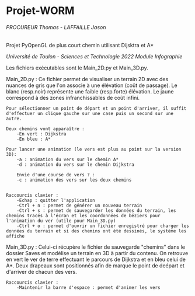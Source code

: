 # Projet-WORM
###### PROCUREUR Thomas - LAFFAILLE Jason
Projet PyOpenGL de plus court chemin utilisant Dijsktra et A*

*Université de Toulon - Sciences et Technologie 2022 Module Infographie*

Les fichiers exécutables sont le Main_2D.py et Main_3D.py.

Main_2D.py :
    Ce fichier permet de visualiser un terrain 2D avec des nuances de gris que l'on associe à une élévation (coût de passage).
    Le blanc (resp.noir) représente une faible (resp.forte) élévation. 
    Le jaune correspond à des zones infranchissables de coût infini.

    Pour sélectionner un point de départ et un point d'arriver, il suffit d'effectuer un clique gauche sur une case puis un second sur une autre.

    Deux chemins vont apparaître :
        -En vert : Dijkstra
        -En bleu : A*

    Pour lancer une animation (le vers est plus au point sur la version 3D):
        -a : animation du vers sur le chemin A*
        -d : animation du vers sur le chemin Dijkstra

        Envie d'une course de vers ? :
        -c : animation des vers sur les deux chemins


    Raccourcis clavier :
        -Echap : quitter l'application
        -Ctrl + n : permet de générer un nouveau terrain
        -Ctrl + s : permet de sauvegarder les données du terrain, les chemins tracés à l'écran et les coordonnées de béziers pour l'animation du ver (utile pour Main_3D.py)
        -Ctrl + o : permet d'ouvrir un fichier enregistré pour charger les données du terrain et si des chemins ont été dessinés, le système les affiche

Main_3D.py :
    Celui-ci récupère le fichier de sauvegarde "chemins" dans le dossier Saves et modélise un terrain en 3D à partir du contenu.
    On retrouve en vert le ver de terre effectuant le parcours de Dijkstra et en bleu celui de A*.
    Deux drapeaux sont positionnés afin de marque le point de deépart et d'arriver de chacun des vers.

    Raccourcis clavier :
        -Maintenir la barre d'espace : permet d'animer les vers  
    